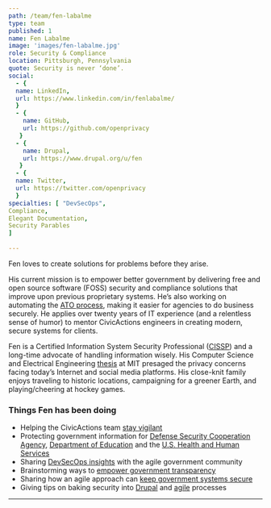 ```yaml
---
path: /team/fen-labalme
type: team
published: 1
name: Fen Labalme
image: 'images/fen-labalme.jpg'
role: Security & Compliance
location: Pittsburgh, Pennsylvania
quote: Security is never ‘done’.
social: 
  - {
  name: LinkedIn,
  url: https://www.linkedin.com/in/fenlabalme/
  }
  - {
    name: GitHub,
    url: https://github.com/openprivacy
   }
  - {
    name: Drupal,
    url: https://www.drupal.org/u/fen
   }
  - {
  name: Twitter,
  url: https://twitter.com/openprivacy
  }
specialties: [ "DevSecOps",
Compliance,
Elegant Documentation,
Security Parables
]
  
---
```


Fen loves to create solutions for problems before they arise.

His current mission is to empower better government by delivering free and open source software (FOSS) security and compliance solutions that improve upon previous proprietary systems. He’s also working on automating the [ATO process](https://before-you-ship.18f.gov/ato/), making it easier for agencies to do business securely. He applies over twenty years of IT experience (and a relentless sense of humor) to mentor CivicActions engineers in creating modern, secure systems for clients.

Fen is a Certified Information System Security Professional ([CISSP](https://www.youracclaim.com/badges/da016f2c-295a-41eb-a925-4788782fb35c)) and a long-time advocate of handling information wisely. His Computer Science and Electrical Engineering [thesis](https://github.com/openprivacy/newspeek) at MIT presaged the privacy concerns facing today’s Internet and social media platforms. His close-knit family enjoys traveling to historic locations, campaigning for a greener Earth, and playing/cheering at hockey games.



### Things Fen has been doing
* Helping the CivicActions team [stay vigilant](https://civicactions-handbook.readthedocs.io/en/latest/09-security/awareness/)
* Protecting government information for [Defense Security Cooperation Agency](https://civicactions.com/case-study/globalnet/), [Department of Education](https://lincs.ed.gov/) and the [U.S. Health and Human Services](https://www.healthdata.gov/)
* Sharing [DevSecOps insights](https://www.youtube.com/watch?v=KgLTWrum9IY) with the agile government community
* Brainstorming ways to [empower government transparency](https://medium.com/civicactions/give-government-permission-to-speak-freely-d816f8584030)
* Sharing how an agile approach can [keep government systems secure](https://medium.com/civicactions/governments-must-adopt-an-agile-mind-set-towards-security-f86f4870a38b)
* Giving tips on baking security into [Drupal](https://www.youtube.com/watch?v=mqLy9gbzTu0) and [agile](https://www.youtube.com/watch?v=zcPZsYZXXEg) processes


----------------------------

